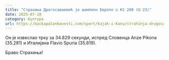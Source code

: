 ```yaml
---
title: "Страхиња Драгосављевић је шампион Европе u K1 200 (U 23)"
date: 2025-07-10
category: Култура
url: https://backapalankavesti.com/sport/kajak-i-kanu/strahinja-dragosavljevic-je-samion-evrope-u-k1-200-u-23/
---
```


Он је извеслао трку за 34.829 секунди, испред Словенца Anze Pikona (35.281) и Италијана Flavio Spuria (35.819).

Браво Страхиња!
